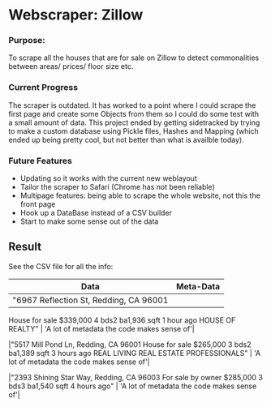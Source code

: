 # Webscraper: Zillow

### Purpose:
To scrape all the houses that are for sale on Zillow to detect commonalities between areas/ prices/ floor size etc. 

### Current Progress
The scraper is outdated. It has worked to a point where I could scrape the first page and create some Objects from them so I could do some test with a small amount of data. This project ended by getting sidetracked by trying to make a custom database using Pickle files, Hashes and Mapping (which ended up being pretty cool, but not better than what is availble today). 

### Future Features
* Updating so it works with the current new weblayout
* Tailor the scraper to Safari (Chrome has not been reliable)
* Multipage features: being able to scrape the whole website, not this the front page
* Hook up a DataBase instead of a CSV builder
* Start to make some sense out of the data

## Result
See the CSV file for all the info:

| Data                                  | Meta-Data         |
| ---------------------------------------|----------------:|
|"6967 Reflection St, Redding, CA 96001 
House for sale
$339,000
4 bds2 ba1,936 sqft
1 hour ago
HOUSE OF REALTY"                        | 'A lot of metadata the code makes sense of'|

|"5517 Mill Pond Ln, Redding, CA 96001 
House for sale
$265,000
3 bds2 ba1,389 sqft
3 hours ago
REAL LIVING REAL ESTATE PROFESSIONALS" | 'A lot of metadata the code makes sense of'|

|"2393 Shining Star Way, Redding, CA 96003
For sale by owner
$285,000
3 bds3 ba1,540 sqft
4 hours ago"                            | 'A lot of metadata the code makes sense of'|